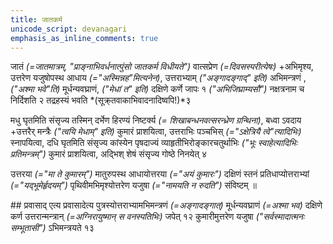 ```yaml
---
title: जातकर्म
unicode_script: devanagari
emphasis_as_inline_comments: true
---
```



जातं *(=जातमात्रम्, "प्राङ्नाभिवर्धनात्पुंसो जातकर्म विधीयते")* वात्सप्रेण *(=दिवसस्परीत्येषः)* +अभिमृश्य, उत्तरेण यजुषोपस्थ आधाय *(="अस्मिन्नह"मित्यनेन)*, उत्तराभ्याम् *("अङ्गादङ्गाद्" इति)* अभिमन्त्रणं ,  *("अश्मा भवे"ति)*  मूर्धन्यवघ्राणं, *("मेधां त" इति)* दक्षिणे कर्णे जापः १ *("अभिजिघ्राम्यसौ")* नक्षत्रनाम च निर्दिशति २ तद्रहस्यं भवति *(सूक्र्तवाकाभिवादनादिष्वपि!)*३

मधु घृतमिति संसृज्य तस्मिन् दर्भेण हिरण्यं निष्टर्क्य *(= शिखाबन्धनवत्सरन्ध्रेण ग्रन्थिना)*, बध्वा ऽवदाय +उत्तरैर् मन्त्रैः *("त्वयि मेधाम्" इति)* कुमारं प्राशयित्वा, उत्तराभिः पञ्चभिस् *(="ऽक्षेत्रियै त्वे"त्यादिभिः)* स्नापयित्वा, दधि घृतमिति संसृज्य कांस्येन पृषदाज्यं व्याहृतीभिरोङ्कारचतुर्थाभिः *("भूः स्वाहेत्यादिभिः प्रतिमन्त्रम्")* कुमारं प्राशयित्वा, अद्भिश् शेषं संसृज्य गोष्ठे निनयेत् ४

उत्तरया *(="मा ते कुमारम्")* मातुरुपस्थ आधायोत्तरया *(="अयं कुमारः")* दक्षिणं स्तनं प्रतिधाप्योत्तराभ्यां *(="यद्भूमेर्हृदयम्")* पृथिवीमभिमृश्योत्तरेण यजुषा *(="नामयति न रुदति")* संविष्टम् ॥

##‌ प्रवासाद् एत्य
प्रवासादेत्य पुत्रस्योत्तराभ्यामभिमन्त्रणं *(=अङ्गादङ्गात्)* मूर्धन्यवघ्राणं *(=अश्मा भव)*  दक्षिणे कर्ण उत्तरान्मन्त्रान् *(=अग्निरायुष्मान् स वनस्पतिभिः)* जपेत् १२
कुमारीमुत्तरेण यजुषा *("सर्वस्मादात्मनः सम्भूतासी")* ऽभिमन्त्रयते १३

